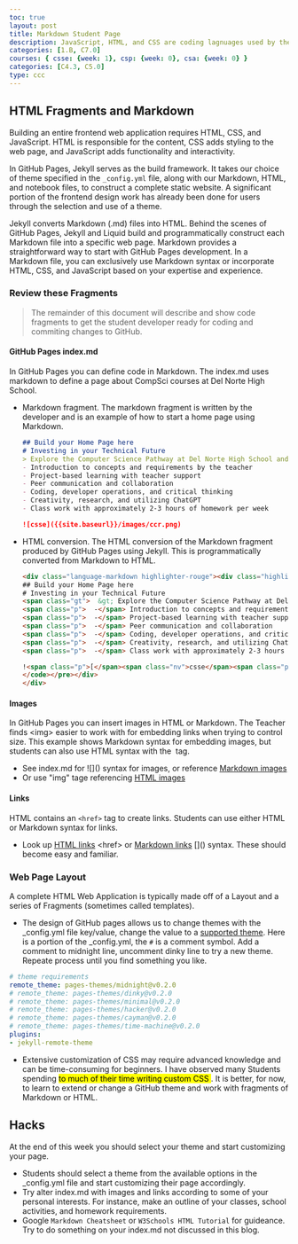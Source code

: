 ```yaml
---
toc: true
layout: post
title: Markdown Student Page
description: JavaScript, HTML, and CSS are coding lagnuages used by the GitHub Pages system. Using these languages enables student developer to add functionality to their GitHub pages site.
categories: [1.B, C7.0]
courses: { csse: {week: 1}, csp: {week: 0}, csa: {week: 0} }
categories: [C4.3, C5.0]
type: ccc
---
```


## HTML Fragments and Markdown
Building an entire frontend web application requires HTML, CSS, and JavaScript. HTML is responsible for the content, CSS adds styling to the web page, and JavaScript adds functionality and interactivity.

In GitHub Pages, Jekyll serves as the build framework. It takes our choice of theme specified in the `_config.yml` file, along with our Markdown, HTML, and notebook files, to construct a complete static website. A significant portion of the frontend design work has already been done for users through the selection and use of a theme.

Jekyll converts Markdown (.md) files into HTML. Behind the scenes of GitHub Pages, Jekyll and Liquid build and programmatically construct each Markdown file into a specific web page. Markdown provides a straightforward way to start with GitHub Pages development. In a Markdown file, you can exclusively use Markdown syntax or incorporate HTML, CSS, and JavaScript based on your expertise and experience.

### Review these Fragments
> The remainder of this document will describe and show code fragments to get the student developer ready for coding and commiting changes to GitHub.
#### GitHub Pages index.md
In GitHub Pages you can define code in Markdown. The index.md uses markdown to define a page about CompSci courses at Del Norte High School.

- Markdown fragment. The markdown fragment is written by the developer and is an example of how to start a home page using Markdown.

    ```markdown
    ## Build your Home Page here 
    # Investing in your Technical Future
    > Explore the Computer Science Pathway at Del Norte High School and invest in your technical skills. All Del Norte CompSci classes are designed to provide a real-world development experience. Class time includes tech talks (lectures), peer collaboration, communication with teachers, critical thinking while coding, and creativity in projects. Grading is focused on time invested, participation with peers, and engagement in learning.
    - Introduction to concepts and requirements by the teacher
    - Project-based learning with teacher support
    - Peer communication and collaboration
    - Coding, developer operations, and critical thinking
    - Creativity, research, and utilizing ChatGPT
    - Class work with approximately 2-3 hours of homework per week

    ![csse]({{site.baseurl}}/images/ccr.png)
    ```
- HTML conversion.  The HTML conversion of the Markdown fragment produced by GitHub Pages using Jekyll. This is programmatically converted from Markdown to HTML.

    ```html
    <div class="language-markdown highlighter-rouge"><div class="highlight"><pre class="highlight"><code>  
    ## Build your Home Page here 
    # Investing in your Technical Future
    <span class="gt">  &gt; Explore the Computer Science Pathway at Del Norte High School and invest in your technical skills. All Del Norte CompSci classes are designed to provide a real-world development experience. Class time includes tech talks (lectures), peer collaboration, communication with teachers, critical thinking while coding, and creativity in projects. Grading is focused on time invested, participation with peers, and engagement in learning.</span>
    <span class="p">  -</span> Introduction to concepts and requirements by the teacher
    <span class="p">  -</span> Project-based learning with teacher support
    <span class="p">  -</span> Peer communication and collaboration
    <span class="p">  -</span> Coding, developer operations, and critical thinking
    <span class="p">  -</span> Creativity, research, and utilizing ChatGPT
    <span class="p">  -</span> Class work with approximately 2-3 hours of homework per week

    !<span class="p">[</span><span class="nv">csse</span><span class="p">](</span><span class="sx">/teacher/images/ccr.png</span><span class="p">)</span>
    </code></pre></div>    
    </div>
    ```

#### Images
In GitHub Pages you can insert images in HTML or Markdown.  The Teacher finds \<img\> easier to work with for embedding links when trying to control size.  This example shows Markdown syntax for embedding images, but students can also use HTML syntax with the <img> tag.
- See index.md for !\[\]\(\) syntax for images, or reference [Markdown images](https://www.markdownguide.org/basic-syntax/#images-1)
- Or use "img" tage referencing [HTML images](https://www.w3schools.com/html/html_images.asp)


#### Links
HTML contains an ```<href>``` tag to create links. Students can use either HTML or Markdown syntax for links.
- Look up [HTML links](https://www.w3schools.com/html/html_links.asp) \<href\> or [Markdown links](https://www.markdownguide.org/basic-syntax/#links) \[\]\(\) syntax.  These should become easy and familiar.


### Web Page Layout
A complete HTML Web Application is typically made off of a Layout and a series of Fragments (sometimes called templates).  
- The design of GitHub pages allows us to change themes with the _config.yml file key/value, change the value to a [supported theme](https://pages.github.com/themes/).  Here is a portion of the _config.yml, the ```#``` is a comment symbol.  Add a comment to midnight line, uncomment dinky line to try a new theme. Repeate process until you find something you like.  

```yml
# theme requirements
remote_theme: pages-themes/midnight@v0.2.0
# remote_theme: pages-themes/dinky@v0.2.0
# remote_theme: pages-themes/minimal@v0.2.0
# remote_theme: pages-themes/hacker@v0.2.0
# remote_theme: pages-themes/cayman@v0.2.0
# remote_theme: pages-themes/time-machine@v0.2.0
plugins:
- jekyll-remote-theme
```
- Extensive customization of CSS may require advanced knowledge and can be time-consuming for beginners. I have observed many Students spending  <mark>to much of their time writing custom CSS </mark>.  It is better, for now, to learn to extend or change a GitHub theme and work with fragments of Markdown or HTML.


## Hacks
At the end of this week you should select your theme and start customizing your page. 
- Students should select a theme from the available options in the _config.yml file and start customizing their page accordingly.
- Try alter index.md with images and links according to some of your personal interests.  For instance, make an outline of your classes, school activities, and homework requirements.  
- Google `Markdown Cheatsheet` or `W3Schools HTML Tutorial` for guideance.  Try to do something on your index.md not discussed in this blog.
